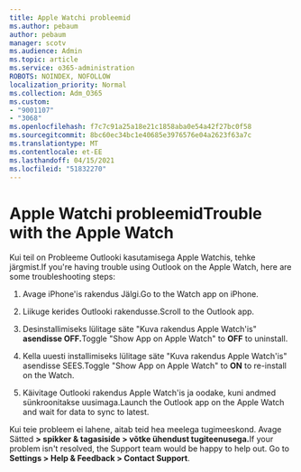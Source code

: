 ```yaml
---
title: Apple Watchi probleemid
ms.author: pebaum
author: pebaum
manager: scotv
ms.audience: Admin
ms.topic: article
ms.service: o365-administration
ROBOTS: NOINDEX, NOFOLLOW
localization_priority: Normal
ms.collection: Adm_O365
ms.custom:
- "9001107"
- "3068"
ms.openlocfilehash: f7c7c91a25a18e21c1858aba0e54a42f27bc0f58
ms.sourcegitcommit: 8bc60ec34bc1e40685e3976576e04a2623f63a7c
ms.translationtype: MT
ms.contentlocale: et-EE
ms.lasthandoff: 04/15/2021
ms.locfileid: "51832270"
---
```

# <a name="trouble-with-the-apple-watch"></a><span data-ttu-id="d867b-102">Apple Watchi probleemid</span><span class="sxs-lookup"><span data-stu-id="d867b-102">Trouble with the Apple Watch</span></span>

<span data-ttu-id="d867b-103">Kui teil on Probleeme Outlooki kasutamisega Apple Watchis, tehke järgmist.</span><span class="sxs-lookup"><span data-stu-id="d867b-103">If you're having trouble using Outlook on the Apple Watch, here are some troubleshooting steps:</span></span> 

1. <span data-ttu-id="d867b-104">Avage iPhone'is rakendus Jälgi.</span><span class="sxs-lookup"><span data-stu-id="d867b-104">Go to the Watch app on iPhone.</span></span>

2. <span data-ttu-id="d867b-105">Liikuge kerides Outlooki rakendusse.</span><span class="sxs-lookup"><span data-stu-id="d867b-105">Scroll to the Outlook app.</span></span>

3. <span data-ttu-id="d867b-106">Desinstallimiseks lülitage säte "Kuva rakendus Apple Watch'is" **asendisse OFF.**</span><span class="sxs-lookup"><span data-stu-id="d867b-106">Toggle "Show App on Apple Watch" to **OFF** to uninstall.</span></span>

4. <span data-ttu-id="d867b-107">Kella uuesti installimiseks lülitage  säte "Kuva rakendus Apple Watch'is" asendisse SEES.</span><span class="sxs-lookup"><span data-stu-id="d867b-107">Toggle "Show App on Apple Watch" to **ON** to re-install on the Watch.</span></span>

5. <span data-ttu-id="d867b-108">Käivitage Outlooki rakendus Apple Watch'is ja oodake, kuni andmed sünkroonitakse uusimaga.</span><span class="sxs-lookup"><span data-stu-id="d867b-108">Launch the Outlook app on the Apple Watch and wait for data to sync to latest.</span></span> 

<span data-ttu-id="d867b-109">Kui teie probleem ei lahene, aitab teid hea meelega tugimeeskond. Avage Sätted **> spikker & tagasiside > võtke ühendust tugiteenusega.**</span><span class="sxs-lookup"><span data-stu-id="d867b-109">If your problem isn't resolved, the Support team would be happy to help out. Go to **Settings > Help & Feedback > Contact Support**.</span></span> 